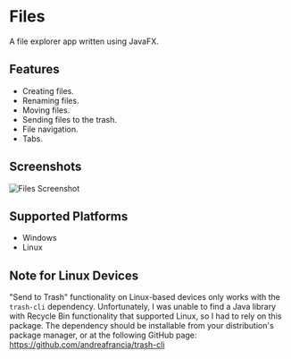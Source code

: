 # Files

A file explorer app written using JavaFX.

## Features

- Creating files.
- Renaming files.
- Moving files.
- Sending files to the trash.
- File navigation.
- Tabs.

## Screenshots

![Files Screenshot](https://user-images.githubusercontent.com/70250943/176327908-a73b65bb-cd8e-49e4-96b8-d002911511d3.png)

## Supported Platforms

- Windows
- Linux

## Note for Linux Devices

"Send to Trash" functionality on Linux-based devices only works with
the `trash-cli` dependency.
Unfortunately, I was unable to find a Java library with Recycle Bin
functionality that supported Linux, so I had to rely on this package.
The dependency should be installable from your distribution's package manager,
or at the following GitHub page: https://github.com/andreafrancia/trash-cli
